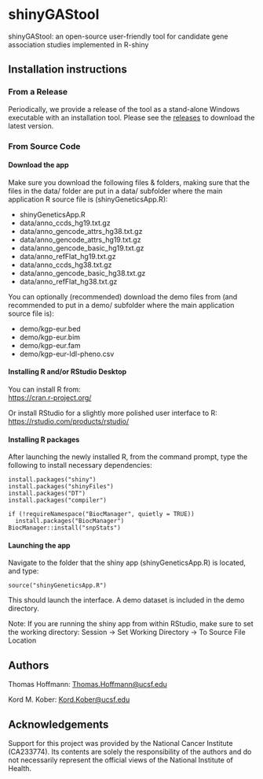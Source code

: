 # shinyGAStool
shinyGAStool: an open-source user-friendly tool for candidate gene association studies implemented in R-shiny

## Installation instructions

### From a Release

Periodically, we provide a release of the tool as a stand-alone Windows executable with an installation tool. Please see the <a href="https://github.com/kordk/shinyGAStool/releases">releases</a> to download the latest version.

### From Source Code

#### Download the app

Make sure you download the following files & folders, making sure that the files in the data/ folder are put in a data/ subfolder where the main application R source file is (shinyGeneticsApp.R):

- shinyGeneticsApp.R
- data/anno_ccds_hg19.txt.gz  
- data/anno_gencode_attrs_hg38.txt.gz
- data/anno_gencode_attrs_hg19.txt.gz
- data/anno_gencode_basic_hg19.txt.gz
- data/anno_refFlat_hg19.txt.gz
- data/anno_ccds_hg38.txt.gz
- data/anno_gencode_basic_hg38.txt.gz
- data/anno_refFlat_hg38.txt.gz

You can optionally (recommended) download the demo files from (and recommended to put in a demo/ subfolder where the main application source file is):

- demo/kgp-eur.bed
- demo/kgp-eur.bim
- demo/kgp-eur.fam
- demo/kgp-eur-ldl-pheno.csv


#### Installing R and/or RStudio Desktop

You can install R from:  
https://cran.r-project.org/

Or install RStudio for a slightly more polished user interface to R:  
https://rstudio.com/products/rstudio/


#### Installing R packages

After launching the newly installed R, from the command prompt, type the following to install necessary dependencies:

    install.packages("shiny")
    install.packages("shinyFiles")
    install.packages("DT")
    install.packages("compiler")

    if (!requireNamespace("BiocManager", quietly = TRUE))
      install.packages("BiocManager")
    BiocManager::install("snpStats")

#### Launching the app

Navigate to the folder that the shiny app (shinyGeneticsApp.R) is located, and type:

    source("shinyGeneticsApp.R")
    
This should launch the interface. A demo dataset is included in the demo directory.

Note: If you are running the shiny app from within RStudio, make sure to set the working directory:
Session -> Set Working Directory -> To Source File Location

## Authors

Thomas Hoffmann: Thomas.Hoffmann@ucsf.edu

Kord M. Kober: Kord.Kober@ucsf.edu

## Acknowledgements
Support for this project was provided by the National Cancer Institute (CA233774). Its contents are solely the responsibility of the authors and do not necessarily represent the official views of the National Institute of Health. 
